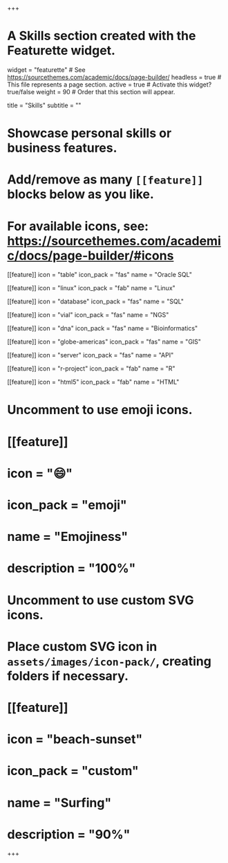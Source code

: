 +++
# A Skills section created with the Featurette widget.
widget = "featurette"  # See https://sourcethemes.com/academic/docs/page-builder/
headless = true  # This file represents a page section.
active = true  # Activate this widget? true/false
weight = 90  # Order that this section will appear.

title = "Skills"
subtitle = ""

# Showcase personal skills or business features.
#
# Add/remove as many `[[feature]]` blocks below as you like.
#
# For available icons, see: https://sourcethemes.com/academic/docs/page-builder/#icons

[[feature]]
  icon = "table"
  icon_pack = "fas"
  name = "Oracle SQL"

[[feature]]
  icon = "linux"
  icon_pack = "fab"
  name = "Linux"

[[feature]]
  icon = "database"
  icon_pack = "fas"
  name = "SQL"

[[feature]]
  icon = "vial"
  icon_pack = "fas"
  name = "NGS"

[[feature]]
  icon = "dna"
  icon_pack = "fas"
  name = "Bioinformatics"

[[feature]]
  icon = "globe-americas"
  icon_pack = "fas"
  name = "GIS"

[[feature]]
  icon = "server"
  icon_pack = "fas"
  name = "API"

[[feature]]
  icon = "r-project"
  icon_pack = "fab"
  name = "R"

[[feature]]
  icon = "html5"
  icon_pack = "fab"
  name = "HTML"




# Uncomment to use emoji icons.
# [[feature]]
#  icon = ":smile:"
#  icon_pack = "emoji"
#  name = "Emojiness"
#  description = "100%"  

# Uncomment to use custom SVG icons.
# Place custom SVG icon in `assets/images/icon-pack/`, creating folders if necessary.
# [[feature]]
#  icon = "beach-sunset"
#  icon_pack = "custom"
#  name = "Surfing"
#  description = "90%"

+++
